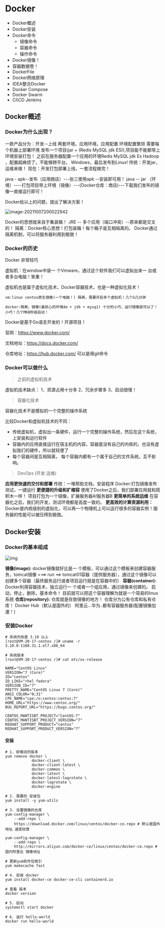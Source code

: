 # Docker

- Docker概述
- Docker安装
- Docker命令
  - 镜像命令
  - 容器命令
  - 操作命令
- Docker镜像！
- 容器数据卷！
- DockerFile
- Docker网络原理
- IDEA整合Docker
- Docker Compose
- Docker Swarm
- CI\CD Jenkins

## Docker概述

### Docker为什么出现？

一款产品分为：开发--上线 两套环境，应用环境，应用配置
环境配置繁琐 需要每个机器上部署环境
发布一个项目(jar + (Redis MySQL jdk ES)),项目能不能都带上环境安装打包！
之前在服务器配置一个应用的环境Redis MySQL jdk Es Hadoop ，配置超麻烦了，不能够跨平台。
Windows，最后发布到Linux!
传统：开发jar，运维来做！
现在：开发打包部署上线，一套流程做完！

java - apk--发布（应用商店）---张三使用apk --安装即可用！
java -- jar （环境）----打包项目带上环境（镜像）---(Docker仓库：商店)---下载我们发布的镜像一直接运行即可！

Docker给以上的问题，提出了解决方案！

![image-20211007200022942](https://gitee.com/bymori/pic-go-core/raw/master/img/image-20211007200022942.png)

Docker的思想就来自于集装箱！
JRE -- 多个应用（端口冲突）--原来都是交叉的！
隔离：Docker核心思想！打包装箱！每个箱子是互相隔离的。
Docker通过隔离机制，可以将服务器利用到极致！

### Docker的历史

Docker 非常轻巧

虚拟机：在window中装一 个Vmware，通过这个软件我们可以虚拟出来一 台或者多台电脑！笨重！

虚拟机也是属于虚拟化技术，Docker容器技术，也是一种虚拟化技术！

```
vm:linux centos原生镜像(一个电脑！) 隔离，需要开启多个虚拟机！几个G几分钟

docker:隔离，镜像(最核心的环境4m + jdk + mysq1) 十分的小巧，运行镜像就可以了！小巧！几个MKB秒级启动！
```

Docker是基于Go语言开发的！开源项目！

官网：<https://www.docker.com/>

文档地址：<https://docs.docker.com/>

仓库地址：<https://hub.docker.com/>  可以是用git命令

### Docker可以做什么

> 之前的虚拟机技术

虚拟机技术缺点：
1、资源占用十分多
2、冗余步骤多
3、启动很慢！

> 容器化技术

容器化技术不是模拟的一个完整的操作系统

比较Docker和虚拟机技术的不同：

- 传统虚拟机，虚拟出一条硬件，运行一个完整的操作系统，然后在这个系统，上安装和运行软件
- 容器内的应用直接运行在宿主机的内容，容器是没有自己的内核的，也没有虚拟我们的硬件，所以就轻便了
- 每个容器间是互相隔离， 每个容器内都有一个属于自己的文件系统，互不影响。

> DevOps (开发 运维)

**应用更快速的交付和部署**
传统：一堆帮助文档，安装程序
Docker:打包镜像发布测试，一键运行
**更便捷的升级和扩缩容**
使用了Docker之后，我们部署应用就和搭积木一样！
项目打包为一个镜像，扩展服务器A!服务器B
**更简单的系统运维**
在容器化之后，我们的开发，测试环境都是高度一致的。
**更高效的计算资源利用：**
Docker是内核级别的虚拟化，可以再一个物理机上可以运行很多的容器实例！服务器的性能可以被压榨到极致。

## Docker安装

### Docker的基本组成

![img](https://gitee.com/bymori/pic-go-core/raw/master/img/20210307170356136.png)

**镜像(image):**
docker镜像就好比是一 个模板，可以通过这个模板来创建容器服务，tomcat镜像 ===> run ==> tomcat01容器（提供服务器），通过这个镜像可以创建多个容器（最终服务运行或者项目运行就是在容器中的）
**容器(container):**
Docker利用容器技术，独立运行一 个或者一个组应用，通过镜像来创建的。
启动，停止，删除，基本命令！
目前就可以把这个容器理解为就是一个简易的linux系统
**仓库(repository):**
仓库就是存放镜像的地方！
仓库分为公有仓库和私有仓库！
Docker Hub（默认是国外的）
阿里云...华为..都有容器服务器(配置镜像加速！)

### 安装Docker

```shell
# 系统内核是 3.10 以上
[root@VM-20-17-centos /]# uname -r
3.10.0-1160.31.1.el7.x86_64

```

```shell
# 系统版本
[root@VM-20-17-centos /]# cat etc/os-release

NAME="CentOS Linux"
VERSION="7 (Core)"
ID="centos"
ID_LIKE="rhel fedora"
VERSION_ID="7"
PRETTY_NAME="CentOS Linux 7 (Core)"
ANSI_COLOR="0;31"
CPE_NAME="cpe:/o:centos:centos:7"
HOME_URL="https://www.centos.org/"
BUG_REPORT_URL="https://bugs.centos.org/"

CENTOS_MANTISBT_PROJECT="CentOS-7"
CENTOS_MANTISBT_PROJECT_VERSION="7"
REDHAT_SUPPORT_PRODUCT="centos"
REDHAT_SUPPORT_PRODUCT_VERSION="7"

```

#### 安装

```shell
# 1. 卸载旧的版本
yum remove docker \
            docker-client \
            docker-client-latest \
            docker-common \
            docker-latest \
            docker-latest-logrotate \
            docker-logrotate \
            docker-engine

# 2. 需要的 安装包
yum install -y yum-utils

# 3. 设置镜像的仓库
yum-config-manager \
    --add-repo \
    https://download.docker.com/linux/centos/docker-ce.repo # 默认是国外地址 速度较慢

yum-config-manager \
    --add-repo \
    http://mirrors.aliyun.com/docker-ce/linux/centos/docker-ce.repo # 国内阿里云 镜像地址

# 更新yum软件包索引
yum makecache fast

# 4. 安装 docker 
yum install docker-ce docker-ce-cli containerd.io

# 查看 版本
docker version

# 5. 启动
systemctl start docker

# 6. 运行 hello-world
docker run hello-world
```
